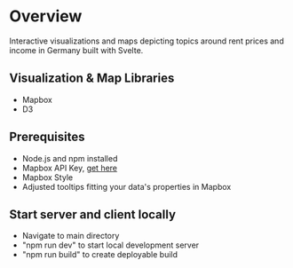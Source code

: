 # Overview 

Interactive visualizations and maps depicting topics around rent prices and income in Germany built with Svelte. 

## Visualization & Map Libraries
* Mapbox
* D3
  

## Prerequisites
* Node.js and npm installed
* Mapbox API Key, [get here](https://www.mapbox.com/)
* Mapbox Style
* Adjusted tooltips fitting your data's properties in Mapbox

## Start server and client locally

* Navigate to main directory
* "npm run dev" to start local development server
* "npm run build" to create deployable build

